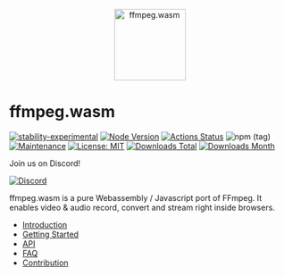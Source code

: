 <p align="center">
  <a href="#">
    <img alt="ffmpeg.wasm" width="128px" height="128px" src="https://github.com/ffmpegwasm/ffmpeg.wasm/raw/master/docs/images/ffmpegwasm-icon.png"></img>
  </a>
</p>

# ffmpeg.wasm

[![stability-experimental](https://img.shields.io/badge/stability-experimental-orange.svg)](https://github.com/emersion/stability-badges#experimental)
[![Node Version](https://img.shields.io/node/v/@ffmpeg/ffmpeg.svg)](https://img.shields.io/node/v/@ffmpeg/ffmpeg.svg)
[![Actions Status](https://github.com/ffmpegwasm/ffmpeg.wasm/workflows/CI/badge.svg)](https://github.com/ffmpegwasm/ffmpeg.wasm/actions)
![npm (tag)](https://img.shields.io/npm/v/@ffmpeg/ffmpeg/latest)
[![Maintenance](https://img.shields.io/badge/Maintained%3F-yes-green.svg)](https://github.com/ffmpegwasm/ffmpeg.wasm/graphs/commit-activity)
[![License: MIT](https://img.shields.io/badge/License-MIT-yellow.svg)](https://opensource.org/licenses/MIT)
[![Downloads Total](https://img.shields.io/npm/dt/@ffmpeg/ffmpeg.svg)](https://www.npmjs.com/package/@ffmpeg/ffmpeg)
[![Downloads Month](https://img.shields.io/npm/dm/@ffmpeg/ffmpeg.svg)](https://www.npmjs.com/package/@ffmpeg/ffmpeg)

Join us on Discord!

[![Discord](https://dcbadge.vercel.app/api/server/NjGMaqqfm5)](https://discord.gg/NjGMaqqfm5)

ffmpeg.wasm is a pure Webassembly / Javascript port of FFmpeg. It enables video & audio record, convert and stream right inside browsers.

- [Introduction](https://ffmpegwasm.netlify.app/docs/intro)
- [Getting
    Started](https://ffmpegwasm.netlify.app/docs/getting-started/installation)
- [API](https://ffmpegwasm.netlify.app/docs/api/classes/FFmpeg)
- [FAQ](https://ffmpegwasm.netlify.app/docs/faq)
- [Contribution](https://ffmpegwasm.netlify.app/contribution/core)
